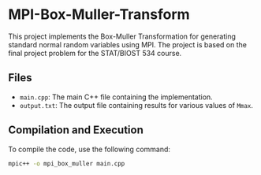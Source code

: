 # MPI-Box-Muller-Transform

This project implements the Box-Muller Transformation for generating standard normal random variables using MPI. The project is based on the final project problem for the STAT/BIOST 534 course.

## Files

- `main.cpp`: The main C++ file containing the implementation.
- `output.txt`: The output file containing results for various values of `Mmax`.

## Compilation and Execution

To compile the code, use the following command:

```bash
mpic++ -o mpi_box_muller main.cpp
